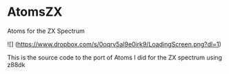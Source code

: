 # AtomsZX
Atoms for the ZX Spectrum

![] (https://www.dropbox.com/s/0oqrv5al9e0irk9/LoadingScreen.png?dl=1)

This is the source code to the port of Atoms I did for the ZX spectrum using z88dk

